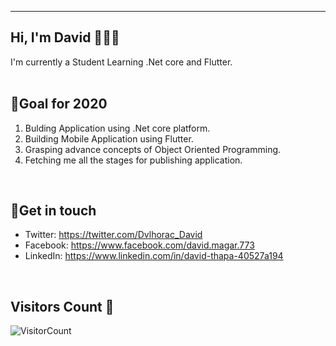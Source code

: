 ***********************************
## Hi, I'm David 👋👨‍💻

I'm currently a Student Learning .Net core and Flutter.
<br>
&nbsp;&nbsp;&nbsp;&nbsp;&nbsp;&nbsp;&nbsp;&nbsp;&nbsp;&nbsp;&nbsp;&nbsp;&nbsp;&nbsp;&nbsp;&nbsp;&nbsp;&nbsp;&nbsp;&nbsp;&nbsp;&nbsp;&nbsp;&nbsp;&nbsp;&nbsp;&nbsp;&nbsp;&nbsp;&nbsp;&nbsp;&nbsp;&nbsp;&nbsp;&nbsp;&nbsp;&nbsp;&nbsp;&nbsp;&nbsp;&nbsp;&nbsp;&nbsp;&nbsp;&nbsp;&nbsp;&nbsp;&nbsp;&nbsp;&nbsp;&nbsp;&nbsp;&nbsp;&nbsp;&nbsp;&nbsp;&nbsp;&nbsp;&nbsp;&nbsp;&nbsp;&nbsp;&nbsp;&nbsp;&nbsp;&nbsp;&nbsp;&nbsp;
<br>

## 🗻Goal for 2020
1. Bulding Application using .Net core platform.
2. Building Mobile Application using Flutter.
3. Grasping advance concepts of Object Oriented Programming.
4. Fetching me all the stages for publishing application.
<br>

## 💬Get in touch
- Twitter: <a href="https://twitter.com/Dvlhorac_David" target="_blank">https://twitter.com/Dvlhorac_David</a>
- Facebook: <a href="https://www.facebook.com/david.magar.773" target="_blank">https://www.facebook.com/david.magar.773</a>
- LinkedIn: <a href="https://www.linkedin.com/in/david-thapa-40527a194 " target="_blank">https://www.linkedin.com/in/david-thapa-40527a194</a>
<br>

## Visitors Count 🤯

![VisitorCount](https://profile-counter.glitch.me/{David-Thapa}/count.svg)
